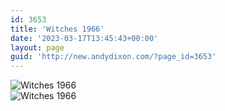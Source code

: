 ```yaml
---
id: 3653
title: 'Witches 1966'
date: '2023-03-17T13:45:43+00:00'
layout: page
guid: 'http://new.andydixon.com/?page_id=3653'
---
```


![Witches 1966](https://i0.wp.com/assets.g8x2.ldn.idrivee2-23.com/posters/Witches%201966%2001.jpg?w=1200&ssl=1 "Witches 1966")  
![Witches 1966](https://i0.wp.com/assets.g8x2.ldn.idrivee2-23.com/posters/Witches%201966%2002.jpg?w=1200&ssl=1 "Witches 1966")